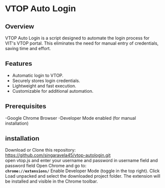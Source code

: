# <span style="font-family: Arial, sans-serif;">VTOP Auto Login</span>

## <span style="font-family: Arial, sans-serif;">Overview</span>
VTOP Auto Login is a script designed to automate the login process for VIT's VTOP portal. This eliminates the need for manual entry of credentials, saving time and effort.

## <span style="font-family: Arial, sans-serif;">Features</span>
- Automatic login to VTOP.
- Securely stores login credentials.
- Lightweight and fast execution.
- Customizable for additional automation.

## <span style="font-family: Arial, sans-serif;">Prerequisites</span>
-Google Chrome Browser
-Developer Mode enabled (for manual installation)

## <span style="font-family: Arial, sans-serif;">installation</span>
Download or Clone this repository:<br>
https://github.com/singaravela45/vtop-autologin.git<br>
open vtop.js and enter your username and password in username field and password field 
Open Chrome and go to:  
**`chrome://extensions/`**
Enable Developer Mode (toggle in the top right).
Click Load unpacked and select the downloaded project folder.
The extension will be installed and visible in the Chrome toolbar.
